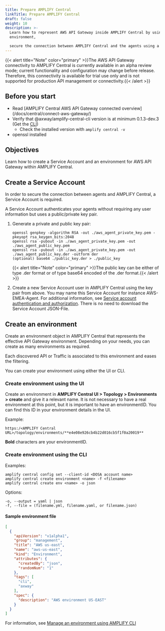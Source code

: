 ```yaml
---
title: Prepare AMPLIFY Central
linkTitle: Prepare AMPLIFY Central
draft: false
weight: 10
description: >-
  Learn how to represent AWS API Gateway inside AMPLIFY Central by using an
  environment,

  secure the connection between AMPLIFY Central and the agents using a Service Account.
---
```

{{< alert title="Note" color="primary" >}}The AWS API Gateway connectivity to AMPLIFY Central is currently available in an alpha review mode; current functionality and configuration may change before release.   Therefore, this connectivity is available for trial use only and is not supported for production API management or connectivity.{{< /alert >}}

## Before you start

* Read [AMPLIFY Central AWS API Gateway connected overview] (/docs/central/connect-aws-gateway/)
* Verify that @axway/amplify-central-cli version is at minimum 0.1.3-dev.3 (Get the [CLI](/docs/central/cli_central/cli_install/))
    * Check the installed version with `amplify central -v`
* openssl installed

## Objectives

Learn how to create a Service Account and an environment for AWS API Gateway within AMPLIFY Central.

## Create a Service Account

In order to secure the connection between agents and AMPLIFY Central, a Service Account is required.

A Service Account authenticates your agents without requiring any user information but uses a public/private key pair.

1. Generate a private and public key pair:

    ```
    openssl genpkey -algorithm RSA -out ./aws_agent_private_key.pem -pkeyopt rsa_keygen_bits:2048
    openssl rsa -pubout -in ./aws_agent_private_key.pem -out ./aws_agent_public_key.pem
    openssl rsa -pubout -in ./aws_agent_private_key.pem -out ./aws_agent_public_key.der -outform der
    (optional) base64 ./public_key.der > ./public_key
    ```

    {{< alert title="Note" color="primary" >}}The public key can be either of type .der format or of type base64 encoded of the .der format.{{< /alert >}}

2. Create a new Service Account user in AMPLIFY Central using the key pair from above. You may name this Service Account for instance AWS-EMEA-Agent. For additional information, see [Service account authentication and authorization](/docs/central/cli_getstarted/index.html). There is no need to download the Service Account JSON-File.

## Create an environment

Create an environment object in AMPLIFY Central that represents the effective API Gateway environment. Depending on your needs, you can create as many environments as required.

Each discovered API or Traffic is associated to this environment and eases the filtering.

You can create your environment using either the UI or CLI.

### Create environment using the UI

Create an environment in **AMPLIFY Central UI > Topology > Environments > create** and give it a relevant name. It is not necessary to have a real environment at this point, but it is important to have an environmentID. You can find this ID in your environment details in the UI.

Example:

```
https:/<AMPLIFY Central URL>/topology/environments/**e4e08e926cb4b22d016cb5f1f0a20019**
```

**Bold** characters are your environmentID.

### Create environment using the CLI

Examples:

```
amplify central config set --client-id <DOSA account name>
amplify central create environment <name> -f <filename>
amplify central create env <name> -o json
```

Options:

```
-o, --output = yaml | json
-f, --file = (filename.yml, filename.yaml, or filename.json)
```

#### Sample environment file

```json
[
  {
    "apiVersion": "v1alpha1",
    "group": "management",
    "title": "AWS us-east",
    "name": "aws-us-east",
    "kind": "Environment",
    "attributes": {
      "createdBy": "json",
      "randomNum": "1"
    },
    "tags": [
      "cli",
      "axway"
    ],
    "spec": {
      "description": "AWS environment US-EAST"
    }
  }
]
```

For information, see [Manage an environment using AMPLIFY CLI](/docs/central/cli_central/cli_environments/)